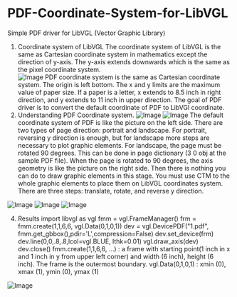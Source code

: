 # PDF-Coordinate-System-for-LibVGL
Simple PDF driver for LibVGL (Vector Graphic Library)
1. Coordinate system of LibVGL
The coordinate system of LibVGL is the same as Cartesian coordinate system in mathematics except the direction of y-axis. The y-axis extends downwards which is the same as the pixel coordinate system.  
![Image](https://github.com/user-attachments/assets/0b4df8dd-f7cc-4755-91ef-a40125fa6a3a)
PDF coordinate system is the same as Cartesian coordinate system. The origin is left bottom. The x and y limits are the maximum value of paper size. If a paper is a letter, x extends to 8.5 inch in right direction, and y extends to 11 inch in upper direction. The goal of PDF driver is to convert the default coordinate of PDF to LibVGl coordinate. 
2. Understanding PDF Coordinate system.
![Image](https://github.com/user-attachments/assets/c52a6944-3197-42fd-bfc3-c1617b5cecd7)
![Image](https://github.com/user-attachments/assets/f5e91e83-e4fb-40cf-abef-b4fabe365248)
The default coordinate system of PDF is like the picture on the left side. There are two types of page direction: portrait and landscape. For portrait, reversing y direction is enough, but for landscape more steps are necessary to plot graphic elements. For landscape, the page must be rotated 90 degrees. This can be done in page dictionary (3 0 obj at the sample PDF file). When the page is rotated to 90 degrees, the axis geometry is like the picture on the right side. Then there is nothing you can do to draw graphic elements in this stage. You must use CTM to the whole graphic elements to place them on LibVGL coordinates system. There are three steps: translate, rotate, and reverse y direction. 
   
![Image](https://github.com/user-attachments/assets/7d5d599b-5099-4c1d-86f4-80da61e0ad2f)
![Image](https://github.com/user-attachments/assets/4f5c3b18-e6ca-4cfc-91ed-50926651a38d)
![Image](https://github.com/user-attachments/assets/886e725d-3928-4fb5-bc0e-fb81b0b9b292)
 
4. Results
import libvgl as vgl
fmm  = vgl.FrameManager()
frm = fmm.create(1,1,6,6, vgl.Data(0,1,0,1))
dev = vgl.DevicePDF("1.pdf", fmm.get_gbbox(),pdir='L',compression=False)
dev.set_device(frm)
dev.line(0,0,.8,.8,lcol=vgl.BLUE, lthk=0.01)
vgl.draw_axis(dev)
dev.close()
fmm.create(1,1,6,6, …) : a frame with starting point(1 inch in x and 1 inch in y from upper left corner) and width (6 inch), height (6 inch). The frame is the outermost boundary. 
vgl.Data(0,1,0,1) : xmin (0), xmax (1), ymin (0), ymax (1)

![Image](https://github.com/user-attachments/assets/d1174a82-d7be-432f-b227-0b53d82c1add)

 
